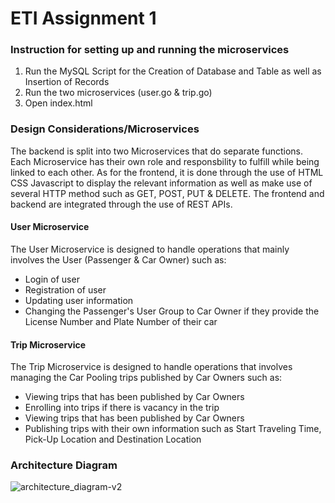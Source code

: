 # ETI Assignment 1

### Instruction for setting up and running the microservices
1. Run the MySQL Script for the Creation of Database and Table as well as Insertion of Records
2. Run the two microservices (user.go & trip.go)
3. Open index.html

### Design Considerations/Microservices
The backend is split into two Microservices that do separate functions. Each Microservice has their own role and responsbility to fulfill while being linked to each other.
As for the frontend, it is done through the use of HTML CSS Javascript to display the relevant information as well as make use of several HTTP method such as GET, POST, PUT & DELETE.
The frontend and backend are integrated through the use of REST APIs.

#### User Microservice
The User Microservice is designed to handle operations that mainly involves the User (Passenger & Car Owner) such as:
- Login of user
- Registration of user
- Updating user information
- Changing the Passenger's User Group to Car Owner if they provide the License Number and Plate Number of their car
  
#### Trip Microservice
The Trip Microservice is designed to handle operations that involves managing the Car Pooling trips published by Car Owners such as:
- Viewing trips that has been published by Car Owners
- Enrolling into trips if there is vacancy in the trip
- Viewing trips that has been published by Car Owners
- Publishing trips with their own information such as Start Traveling Time, Pick-Up Location and Destination Location

### Architecture Diagram
![architecture_diagram-v2](https://github.com/simon912/ETI-Assignment-1/assets/93958709/4e89fd8e-c6f1-475a-afe0-469da707e88a)

